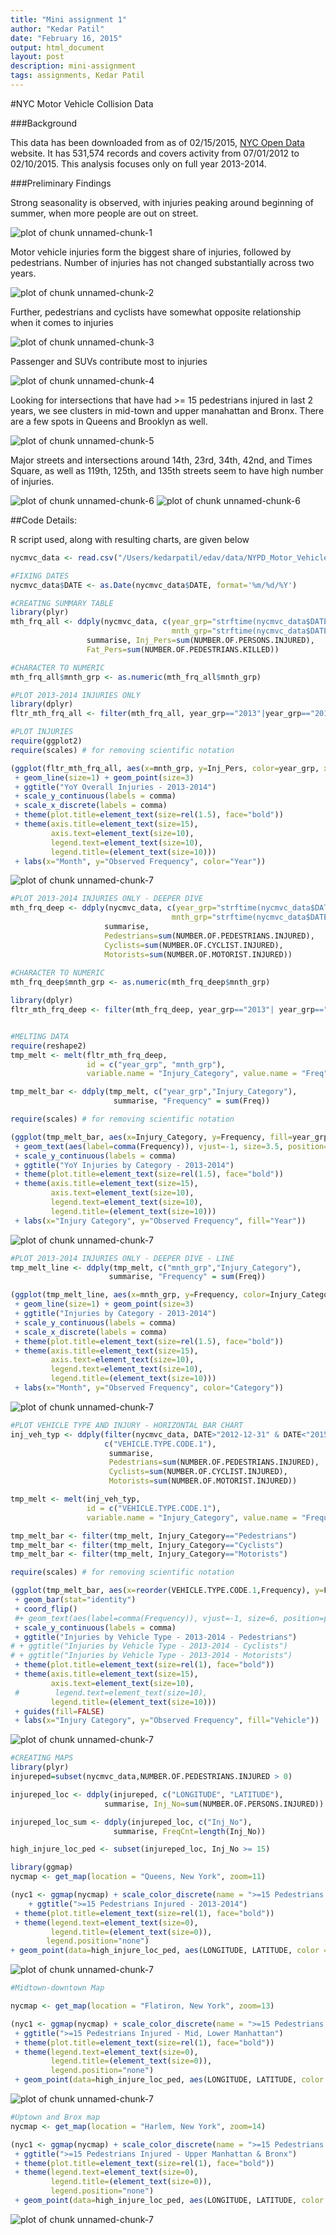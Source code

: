 ```yaml
---
title: "Mini assignment 1"
author: "Kedar Patil"
date: "February 16, 2015"
output: html_document
layout: post
description: mini-assignment
tags: assignments, Kedar Patil
---
```


#NYC Motor Vehicle Collision Data

###Background

This data has been downloaded from as of 02/15/2015, [NYC Open Data](https://data.cityofnewyork.us/NYC-BigApps/NYPD-Motor-Vehicle-Collisions/h9gi-nx95) website. It has 531,574 records and covers activity from 07/01/2012 to 02/10/2015. This analysis focuses only on full year 2013-2014.



###Preliminary Findings

Strong seasonality is observed, with injuries peaking around beginning of summer, when more people are out on street.


![plot of chunk unnamed-chunk-1](figure/unnamed-chunk-1-1.png) 







Motor vehicle injuries form the biggest share of injuries, followed by pedestrians. Number of injuries has not changed substantially across two years.


![plot of chunk unnamed-chunk-2](figure/unnamed-chunk-2-1.png) 







Further, pedestrians and cyclists have somewhat opposite relationship when it comes to injuries

![plot of chunk unnamed-chunk-3](figure/unnamed-chunk-3-1.png) 







Passenger and SUVs contribute most to injuries

![plot of chunk unnamed-chunk-4](figure/unnamed-chunk-4-1.png) 




Looking for intersections that have had >= 15 pedestrians injured in last 2 years, we see clusters in mid-town and upper manahattan and Bronx. There are a few spots in Queens and Brooklyn as well.

![plot of chunk unnamed-chunk-5](figure/unnamed-chunk-5-1.png) 



Major streets and intersections around 14th, 23rd, 34th, 42nd, and Times Square, as well as 119th, 125th, and 135th streets seem to have high number of injuries.

![plot of chunk unnamed-chunk-6](figure/unnamed-chunk-6-1.png) ![plot of chunk unnamed-chunk-6](figure/unnamed-chunk-6-2.png) 


##Code Details:

R script used, along with resulting charts, are given below


```r
nycmvc_data <- read.csv("/Users/kedarpatil/edav/data/NYPD_Motor_Vehicle_Collisions.csv")

#FIXING DATES
nycmvc_data$DATE <- as.Date(nycmvc_data$DATE, format='%m/%d/%Y')

#CREATING SUMMARY TABLE
library(plyr)
mth_frq_all <- ddply(nycmvc_data, c(year_grp="strftime(nycmvc_data$DATE, format='%Y')",
                                    mnth_grp="strftime(nycmvc_data$DATE, format='%m')"), 
                 summarise, Inj_Pers=sum(NUMBER.OF.PERSONS.INJURED), 
                 Fat_Pers=sum(NUMBER.OF.PEDESTRIANS.KILLED))

#CHARACTER TO NUMERIC
mth_frq_all$mnth_grp <- as.numeric(mth_frq_all$mnth_grp)

#PLOT 2013-2014 INJURIES ONLY
library(dplyr)
fltr_mth_frq_all <- filter(mth_frq_all, year_grp=="2013"|year_grp=="2014")

#PLOT INJURIES
require(ggplot2)
require(scales) # for removing scientific notation

(ggplot(fltr_mth_frq_all, aes(x=mnth_grp, y=Inj_Pers, color=year_grp, xmin=1, xmax=12, ymin=0, ymax = 7000)) 
 + geom_line(size=1) + geom_point(size=3)
 + ggtitle("YoY Overall Injuries - 2013-2014") 
 + scale_y_continuous(labels = comma)
 + scale_x_discrete(labels = comma)
 + theme(plot.title=element_text(size=rel(1.5), face="bold"))
 + theme(axis.title=element_text(size=15), 
         axis.text=element_text(size=10), 
         legend.text=element_text(size=10),
         legend.title=(element_text(size=10)))
 + labs(x="Month", y="Observed Frequency", color="Year"))
```

![plot of chunk unnamed-chunk-7](figure/unnamed-chunk-7-1.png) 

```r
#PLOT 2013-2014 INJURIES ONLY - DEEPER DIVE
mth_frq_deep <- ddply(nycmvc_data, c(year_grp="strftime(nycmvc_data$DATE, format='%Y')",
                                    mnth_grp="strftime(nycmvc_data$DATE, format='%m')"), 
                     summarise,                 
                     Pedestrians=sum(NUMBER.OF.PEDESTRIANS.INJURED),
                     Cyclists=sum(NUMBER.OF.CYCLIST.INJURED),
                     Motorists=sum(NUMBER.OF.MOTORIST.INJURED))
 
#CHARACTER TO NUMERIC
mth_frq_deep$mnth_grp <- as.numeric(mth_frq_deep$mnth_grp)

library(dplyr)
fltr_mth_frq_deep <- filter(mth_frq_deep, year_grp=="2013"| year_grp=="2014")


#MELTING DATA
require(reshape2)
tmp_melt <- melt(fltr_mth_frq_deep,
                 id = c("year_grp", "mnth_grp"),
                 variable.name = "Injury_Category", value.name = "Freq")

tmp_melt_bar <- ddply(tmp_melt, c("year_grp","Injury_Category"),
                       summarise, "Frequency" = sum(Freq))

require(scales) # for removing scientific notation

(ggplot(tmp_melt_bar, aes(x=Injury_Category, y=Frequency, fill=year_grp, ymax = 45000)) + geom_bar(position="dodge",stat="identity")
 + geom_text(aes(label=comma(Frequency)), vjust=-1, size=3.5, position=position_dodge(.9))
 + scale_y_continuous(labels = comma)
 + ggtitle("YoY Injuries by Category - 2013-2014")
 + theme(plot.title=element_text(size=rel(1.5), face="bold"))
 + theme(axis.title=element_text(size=15), 
         axis.text=element_text(size=10), 
         legend.text=element_text(size=10),
         legend.title=(element_text(size=10)))
 + labs(x="Injury Category", y="Observed Frequency", fill="Year"))
```

![plot of chunk unnamed-chunk-7](figure/unnamed-chunk-7-2.png) 

```r
#PLOT 2013-2014 INJURIES ONLY - DEEPER DIVE - LINE
tmp_melt_line <- ddply(tmp_melt, c("mnth_grp","Injury_Category"),
                      summarise, "Frequency" = sum(Freq))

(ggplot(tmp_melt_line, aes(x=mnth_grp, y=Frequency, color=Injury_Category, xmin=1, xmax=12, ymin=0)) 
 + geom_line(size=1) + geom_point(size=3)
 + ggtitle("Injuries by Category - 2013-2014") 
 + scale_y_continuous(labels = comma)
 + scale_x_discrete(labels = comma)
 + theme(plot.title=element_text(size=rel(1.5), face="bold"))
 + theme(axis.title=element_text(size=15), 
         axis.text=element_text(size=10), 
         legend.text=element_text(size=10),
         legend.title=(element_text(size=10)))
 + labs(x="Month", y="Observed Frequency", color="Category"))
```

![plot of chunk unnamed-chunk-7](figure/unnamed-chunk-7-3.png) 

```r
#PLOT VEHICLE TYPE AND INJURY - HORIZONTAL BAR CHART
inj_veh_typ <- ddply(filter(nycmvc_data, DATE>"2012-12-31" & DATE<"2015-01-01"),
                     c("VEHICLE.TYPE.CODE.1"), 
                      summarise,                 
                      Pedestrians=sum(NUMBER.OF.PEDESTRIANS.INJURED),
                      Cyclists=sum(NUMBER.OF.CYCLIST.INJURED),
                      Motorists=sum(NUMBER.OF.MOTORIST.INJURED))

tmp_melt <- melt(inj_veh_typ,
                 id = c("VEHICLE.TYPE.CODE.1"),
                 variable.name = "Injury_Category", value.name = "Frequency")

tmp_melt_bar <- filter(tmp_melt, Injury_Category=="Pedestrians")
tmp_melt_bar <- filter(tmp_melt, Injury_Category=="Cyclists")
tmp_melt_bar <- filter(tmp_melt, Injury_Category=="Motorists")

require(scales) # for removing scientific notation

(ggplot(tmp_melt_bar, aes(x=reorder(VEHICLE.TYPE.CODE.1,Frequency), y=Frequency, fill=VEHICLE.TYPE.CODE.1)) 
 + geom_bar(stat="identity")
 + coord_flip()
 #+ geom_text(aes(label=comma(Frequency)), vjust=-1, size=6, position=position_dodge(.9))
 + scale_y_continuous(labels = comma)
 + ggtitle("Injuries by Vehicle Type - 2013-2014 - Pedestrians")
# + ggtitle("Injuries by Vehicle Type - 2013-2014 - Cyclists")
# + ggtitle("Injuries by Vehicle Type - 2013-2014 - Motorists")
 + theme(plot.title=element_text(size=rel(1), face="bold"))
 + theme(axis.title=element_text(size=15), 
         axis.text=element_text(size=10), 
 #        legend.text=element_text(size=10),
         legend.title=(element_text(size=10)))
 + guides(fill=FALSE)
 + labs(x="Injury Category", y="Observed Frequency", fill="Vehicle"))
```

![plot of chunk unnamed-chunk-7](figure/unnamed-chunk-7-4.png) 

```r
#CREATING MAPS
library(plyr)
injureped=subset(nycmvc_data,NUMBER.OF.PEDESTRIANS.INJURED > 0)

injureped_loc <- ddply(injureped, c("LONGITUDE", "LATITUDE"), 
                     summarise, Inj_No=sum(NUMBER.OF.PERSONS.INJURED))

injureped_loc_sum <- ddply(injureped_loc, c("Inj_No"), 
                       summarise, FreqCnt=length(Inj_No))

high_injure_loc_ped <- subset(injureped_loc, Inj_No >= 15)

library(ggmap)
nycmap <- get_map(location = "Queens, New York", zoom=11)

(nyc1 <- ggmap(nycmap) + scale_color_discrete(name = ">=15 Pedestrians Injured - 2013-2014")
    + ggtitle(">=15 Pedestrians Injured - 2013-2014")
 + theme(plot.title=element_text(size=rel(1), face="bold"))
 + theme(legend.text=element_text(size=0),
         legend.title=(element_text(size=0)),
        legend.position="none")
+ geom_point(data=high_injure_loc_ped, aes(LONGITUDE, LATITUDE, color = 'Pedestrians'), size=2, alpha=1))
```

![plot of chunk unnamed-chunk-7](figure/unnamed-chunk-7-5.png) 

```r
#Midtown-downtown Map

nycmap <- get_map(location = "Flatiron, New York", zoom=13)

(nyc1 <- ggmap(nycmap) + scale_color_discrete(name = ">=15 Pedestrians Injured - 2013-2014")
 + ggtitle(">=15 Pedestrians Injured - Mid, Lower Manhattan")
 + theme(plot.title=element_text(size=rel(1), face="bold"))
 + theme(legend.text=element_text(size=0),
         legend.title=(element_text(size=0)),
         legend.position="none")
 + geom_point(data=high_injure_loc_ped, aes(LONGITUDE, LATITUDE, color = 'Pedestrians'), size=3))
```

![plot of chunk unnamed-chunk-7](figure/unnamed-chunk-7-6.png) 

```r
#Uptown and Brox map
nycmap <- get_map(location = "Harlem, New York", zoom=14)

(nyc1 <- ggmap(nycmap) + scale_color_discrete(name = ">=15 Pedestrians Injured - 2013-2014")
 + ggtitle(">=15 Pedestrians Injured - Upper Manhattan & Bronx")
 + theme(plot.title=element_text(size=rel(1), face="bold"))
 + theme(legend.text=element_text(size=0),
         legend.title=(element_text(size=0)),
         legend.position="none")
 + geom_point(data=high_injure_loc_ped, aes(LONGITUDE, LATITUDE, color = 'Pedestrians'), size=3))
```

![plot of chunk unnamed-chunk-7](figure/unnamed-chunk-7-7.png) 

